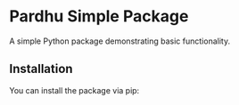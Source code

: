 # Pardhu Simple Package

A simple Python package demonstrating basic functionality.

## Installation

You can install the package via pip:
